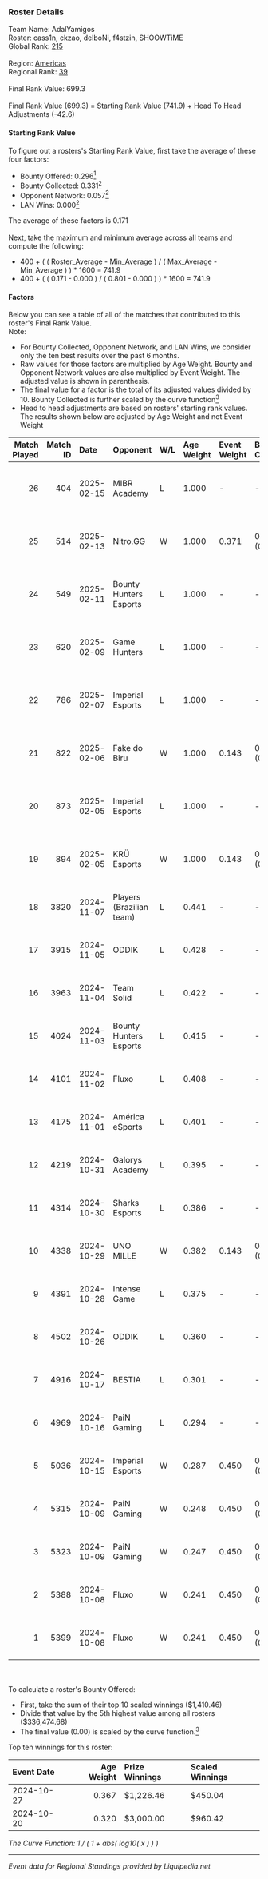 ### Roster Details<br />
Team Name: AdalYamigos<br />
Roster: cass1n, ckzao, delboNi, f4stzin, SHOOWTiME<br />
Global Rank: [215](../standings_global.md)<br />
<br />
Region: [Americas]( ../standings_americas.md)<br />
Regional Rank: [39]( ../standings_americas.md)<br />
<br />
Final Rank Value:  699.3<br />
<br />
Final Rank Value (699.3) = Starting Rank Value (741.9) + Head To Head Adjustments (-42.6)<br />

#### Starting Rank Value<br />
To figure out a rosters's Starting Rank Value, first take the average of these four factors:<br />
- Bounty Offered: 0.296[<sup>1</sup>](#table2)
- Bounty Collected: 0.331[<sup>2</sup>](#table1)
- Opponent Network: 0.057[<sup>2</sup>](#table1)
- LAN Wins: 0.000[<sup>2</sup>](#table1)

The average of these factors is 0.171<br />
<br />
Next, take the maximum and minimum average across all teams and compute the following:<br />
- 400 + ( ( Roster_Average - Min_Average ) / ( Max_Average - Min_Average ) ) * 1600 = 741.9
- 400 + ( ( 0.171 - 0.000 ) / ( 0.801 - 0.000 ) ) * 1600 = 741.9


#### Factors<br />
Below you can see a table of all of the matches that contributed to this roster's Final Rank Value.<br />
Note:<br />

- For Bounty Collected, Opponent Network, and LAN Wins, we consider only the ten best results over the past 6 months.
- Raw values for those factors are multiplied by Age Weight. Bounty and Opponent Network values are also multiplied by Event Weight. The adjusted value is shown in parenthesis.
- The final value for a factor is the total of its adjusted values divided by 10. Bounty Collected is further scaled by the curve function[<sup>3</sup>](#curveFunction)
- Head to head adjustments are based on rosters' starting rank values. The results shown below are adjusted by Age Weight and not Event Weight
<span id="table1"></span><br />


| Match Played | Match ID | Date       | Opponent                 | W/L | Age Weight | Event Weight | Bounty Collected | Opponent Network | LAN Wins  | H2H Adj. | Roster                                     |
| -: | -: | :- | :- | :- | :- | :- | :- | :- | :- | -: | :- |
|           26 |      404 | 2025-02-15 | MIBR Academy             | L   | 1.000      | -            | -                | -                | -         |   -16.12 | cass1n, ckzao, delboNi, f4stzin, SHOOWTiME |
|           25 |      514 | 2025-02-13 | Nitro.GG                 | W   | 1.000      | 0.371        | 0.002 (0.001)    | 0.518 (0.192)    | 0 (0.000) |    12.63 | cass1n, ckzao, delboNi, f4stzin, SHOOWTiME |
|           24 |      549 | 2025-02-11 | Bounty Hunters Esports   | L   | 1.000      | -            | -                | -                | -         |   -13.98 | cass1n, ckzao, delboNi, f4stzin, SHOOWTiME |
|           23 |      620 | 2025-02-09 | Game Hunters             | L   | 1.000      | -            | -                | -                | -         |   -17.73 | cass1n, ckzao, delboNi, f4stzin, SHOOWTiME |
|           22 |      786 | 2025-02-07 | Imperial Esports         | L   | 1.000      | -            | -                | -                | -         |    -5.78 | cass1n, ckzao, delboNi, f4stzin, SHOOWTiME |
|           21 |      822 | 2025-02-06 | Fake do Biru             | W   | 1.000      | 0.143        | 0.000 (0.000)    | 0.292 (0.042)    | 0 (0.000) |    11.47 | cass1n, ckzao, delboNi, f4stzin, SHOOWTiME |
|           20 |      873 | 2025-02-05 | Imperial Esports         | L   | 1.000      | -            | -                | -                | -         |    -5.78 | cass1n, ckzao, delboNi, f4stzin, SHOOWTiME |
|           19 |      894 | 2025-02-05 | KRÜ Esports              | W   | 1.000      | 0.143        | 0.001 (0.000)    | 0.132 (0.019)    | 0 (0.000) |    14.12 | cass1n, ckzao, delboNi, f4stzin, SHOOWTiME |
|           18 |     3820 | 2024-11-07 | Players (Brazilian team) | L   | 0.441      | -            | -                | -                | -         |    -6.42 | cass1n, delboNi, f4stzin, iDk, pesadelo    |
|           17 |     3915 | 2024-11-05 | ODDIK                    | L   | 0.428      | -            | -                | -                | -         |    -4.75 | cass1n, delboNi, f4stzin, iDk, pesadelo    |
|           16 |     3963 | 2024-11-04 | Team Solid               | L   | 0.422      | -            | -                | -                | -         |    -4.52 | cass1n, delboNi, f4stzin, iDk, pesadelo    |
|           15 |     4024 | 2024-11-03 | Bounty Hunters Esports   | L   | 0.415      | -            | -                | -                | -         |    -7.17 | cass1n, delboNi, f4stzin, iDk, pesadelo    |
|           14 |     4101 | 2024-11-02 | Fluxo                    | L   | 0.408      | -            | -                | -                | -         |    -3.31 | cass1n, delboNi, f4stzin, iDk, pesadelo    |
|           13 |     4175 | 2024-11-01 | América eSports          | L   | 0.401      | -            | -                | -                | -         |    -8.80 | cass1n, delboNi, f4stzin, iDk, pesadelo    |
|           12 |     4219 | 2024-10-31 | Galorys Academy          | L   | 0.395      | -            | -                | -                | -         |    -8.49 | cass1n, delboNi, f4stzin, iDk, pesadelo    |
|           11 |     4314 | 2024-10-30 | Sharks Esports           | L   | 0.386      | -            | -                | -                | -         |    -2.38 | cass1n, delboNi, f4stzin, iDk, pesadelo    |
|           10 |     4338 | 2024-10-29 | UNO MILLE                | W   | 0.382      | 0.143        | 0.010 (0.001)    | 0.526 (0.029)    | 0 (0.000) |     5.53 | cass1n, delboNi, f4stzin, iDk, pesadelo    |
|            9 |     4391 | 2024-10-28 | Intense Game             | L   | 0.375      | -            | -                | -                | -         |    -7.53 | cass1n, delboNi, f4stzin, iDk, Kaos        |
|            8 |     4502 | 2024-10-26 | ODDIK                    | L   | 0.360      | -            | -                | -                | -         |    -4.86 | cass1n, delboNi, f4stzin, iDk, pesadelo    |
|            7 |     4916 | 2024-10-17 | BESTIA                   | L   | 0.301      | -            | -                | -                | -         |    -2.74 | cass1n, delboNi, f4stzin, iDk, shz         |
|            6 |     4969 | 2024-10-16 | PaiN Gaming              | L   | 0.294      | -            | -                | -                | -         |    -0.09 | cass1n, delboNi, f4stzin, iDk, shz         |
|            5 |     5036 | 2024-10-15 | Imperial Esports         | W   | 0.287      | 0.450        | 0.091 (0.012)    | 0.564 (0.073)    | 0 (0.000) |     7.09 | cass1n, delboNi, f4stzin, iDk, shz         |
|            4 |     5315 | 2024-10-09 | PaiN Gaming              | W   | 0.248      | 0.450        | 0.318 (0.035)    | 0.555 (0.062)    | 0 (0.000) |     7.74 | cass1n, delboNi, f4stzin, iDk, shz         |
|            3 |     5323 | 2024-10-09 | PaiN Gaming              | W   | 0.247      | 0.450        | 0.318 (0.035)    | 0.555 (0.062)    | 0 (0.000) |     7.74 | cass1n, delboNi, f4stzin, iDk, shz         |
|            2 |     5388 | 2024-10-08 | Fluxo                    | W   | 0.241      | 0.450        | 0.056 (0.006)    | 0.430 (0.047)    | 0 (0.000) |     5.74 | cass1n, delboNi, f4stzin, iDk, shz         |
|            1 |     5399 | 2024-10-08 | Fluxo                    | W   | 0.241      | 0.450        | 0.056 (0.006)    | 0.430 (0.047)    | 0 (0.000) |     5.82 | cass1n, delboNi, f4stzin, iDk, shz         |

<br />
<span id="table2"></span><br />
To calculate a roster's Bounty Offered:<br />

- First, take the sum of their top 10 scaled winnings ($1,410.46)
- Divide that value by the 5th highest value among all rosters ($336,474.68)
- The final value (0.00) is scaled by the curve function.[<sup>3</sup>](#curveFunction)

Top ten winnings for this roster:<br />

| Event Date | Age Weight | Prize Winnings | Scaled Winnings |
| :- | -: | :- | :- |
| 2024-10-27 |      0.367 | $1,226.46      | $450.04         |
| 2024-10-20 |      0.320 | $3,000.00      | $960.42         |


<span id="curveFunction"></span>_The Curve Function: 1 / ( 1 + abs( log10( x ) ) )_<br />

---
_Event data for Regional Standings provided by Liquipedia.net_<br />
